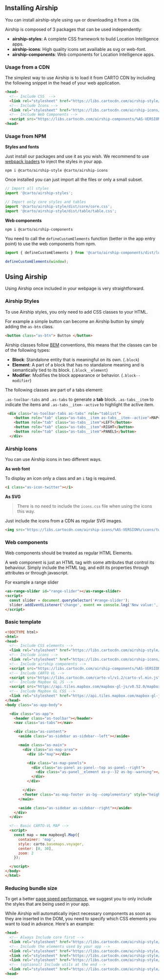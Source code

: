 ## Installing Airship

You can install airship-style using `npm` or downloading it from a `CDN`.

Airship is composed of 3 packages that can be used independently:

  - **airship-styles**: A complete CSS framework to build Location Intelligence apps.
  - **airship-icons**: High quality icons set availiable as svg or web-font.
  - **airship-components**: Web components for Location Intelligence apps.

### Usage from a CDN

The simplest way to use Airship is to load it from CARTO CDN by including the following snippet in the head of your web application.

```html
<head>
  <!-- Include CSS  -->
  <link rel="stylesheet" href="https://libs.cartocdn.com/airship-style/%AS-VERSION%/airship.css">
  <!-- Include Icons -->
  <link rel="stylesheet" href="https://libs.cartocdn.com/airship-icons/%AS-VERSION%/icons.css">
  <!-- Include Web Components -->
  <script src="https://libs.cartocdn.com/airship-components/%AS-VERSION%/airship.js"></script>
<head>
```

### Usage from NPM

**Styles and fonts**

Just install our packages and use it as you wish. We recommend to use [webpack loaders](https://github.com/webpack-contrib/css-loader) to inject the styles in your app.

    npm i @carto/airship-style @carto/airship-icons

Once installed you can just import all the files or only a small subset.


```js
// Import all styles
import '@carto/airship-styles';
```

```js
// Import only core styles and tables
import '@carto/airship-style/dist/core/core.css';
import '@carto/airship-style/dist/table/table.css';
```

**Web components**

    npm i @carto/airship-components

You need to call the `defineCustomElements` function (better in the app entry point) to use the web components from npm.


```js
import { defineCustomElements } from '@carto/airship-components/dist/loader';

defineCustomElements(window);
```

## Using Airship
Using Airship once included in your webpage is very straightforward.

### Airship Styles

To use Airship styles, you only need to add CSS classes to your HTML.

For example a simple button can become an Airship button by simply adding the `as-btn` class.

```html
<button class="as-btn"> Button </button>
```

Airship classes follow [BEM](http://getbem.com/introduction/) conventions, this means that the classes can be of the following types:

- **Block**: Standalone entity that is meaningful on its own. (`.block`)
- **Element**: A part of a block that has no standalone meaning and is semantically tied to its block. (`.block__element`)
- **Modifier**: Modifies the block appearance or behavior. (`.block--modifier`)

The following classes are part of a tabs element:

`.as-toolbar-tabs` and `.as-tabs` to generate a **tab** block. `.as-tabs__item` to indicate the items and `.as-tabs__item--active` to highlight the active item.

```html
 <div class="as-toolbar-tabs as-tabs" role="tablist">
    <button role="tab" class="as-tabs__item as-tabs__item--active">MAP</button>
    <button role="tab" class="as-tabs__item">LEFT</button>
    <button role="tab" class="as-tabs__item">RIGHT</button>
    <button role="tab" class="as-tabs__item">PANELS</button>
  </div>
```

### Airship Icons
You can use Airship icons in two different ways.

**As web font**

To display an icon only a class and an `i` tag is required.

```html
<i class="as-icon-twitter"></i>
```


**As SVG**

> There is no need to include the `icons.css` file when using the icons this way.


Just include the icons from a CDN as regular SVG images.

```html
<img src="https://libs.cartocdn.com/airship-icons/%AS-VERSION%/icons/twitter.svg" alt="Twitter logo">
```

### Web components

Web components should be treated as regular HTML Elements.

A web component is just an HTML tag with some attributes that control its behaviour. Simply include the HTML tag, and edit its properties through attributes or through javascript.


For example a range slider


```html
<as-range-slider id="range-slider"></as-range-slider>
<script>
  const slider = document.querySelector('#range-slider');
  slider.addEventListener('change', event => console.log('New value:', event.detail));
</script>
```


### Basic template

```html
<!DOCTYPE html>
<html>
<head>
  <!-- Include CSS elements -->
  <link rel="stylesheet" href="https://libs.cartocdn.com/airship-style/%AS-VERSION%/airship.css">
  <!-- Include icons -->
  <link rel="stylesheet" href="https://libs.cartocdn.com/airship-icons/%AS-VERSION%/icons.css">
  <!-- Include airship components -->
  <script src="https://libs.cartocdn.com/airship-components/%AS-VERSION%/airship.js"></script>
  <!-- Include CARTO VL -->
  <script src="https://libs.cartocdn.com/carto-vl/v1.2/carto-vl.min.js"></script>
  <!-- Include Mapbox GL JS -->
  <script src="https://api.tiles.mapbox.com/mapbox-gl-js/v0.52.0/mapbox-gl.js"></script>
  <!-- Include Mapbox GL CSS -->
  <link rel="stylesheet" href="https://api.tiles.mapbox.com/mapbox-gl-js/v0.52.0/mapbox-gl.css" />
</head>
<body class="as-app-body">

  <div class="as-app">
    <header class="as-toolbar"></header>
    <nav class="as-tabs"></nav>

    <div class="as-content">
      <aside class="as-sidebar as-sidebar--left"></aside>

      <main class="as-main">
        <div class="as-map-area">
          <div id="map"></div>

          <div class="as-map-panels">
            <div class="as-panel as-panel--top as-panel--right">
              <div class="as-panel__element as-p--32 as-bg--warning"></div>
            </div>
          </div>

        </div>
        <footer class="as-map-footer as-bg--complementary" style="height: 100px;"></footer>
      </main>

      <aside class="as-sidebar as-sidebar--right"></aside>
    </div>
  </div>

  <!-- Basic CARTO-VL MAP -->
  <script>
    const map = new mapboxgl.Map({
      container: 'map',
      style: carto.basemaps.voyager,
      center: [0, 30],
      zoom: 2
    });

  </script>
</body>
</html>
```

### Reducing bundle size

To get a better [page speed performance](https://developers.google.com/speed/docs/insights/OptimizeCSSDelivery), we suggest you to only include the styles that are being used in your app.

While Airship will automatically inject necessary components as soon as they are inserted in the DOM, you need to specify which CSS elements you want to load in advance. Here's an example:

```html
<head>
  <!-- Always Include core first -->
  <link rel="stylesheet" href="https://libs.cartocdn.com/airship-style/dist/core/core.css">
  <!-- Include the elements used by your app -->
  <link rel="stylesheet" href="https://libs.cartocdn.com/airship-style/dist/button/button.css">
  <link rel="stylesheet" href="https://libs.cartocdn.com/airship-style/dist/table/table.css">
  <link rel="stylesheet" href="https://libs.cartocdn.com/airship-style/dist/tabs/tabs.css">
  <!-- (optional) Include utils at the end -->
  <link rel="stylesheet" href="https://libs.cartocdn.com/airship-style/dist/utilities/utilities.css">
<head>
```
